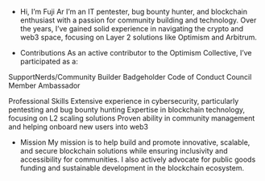 - Hi, I’m Fuji Ar
I’m an IT pentester, bug bounty hunter, and blockchain enthusiast with a passion for community building and technology. Over the years, I’ve gained solid experience in navigating the crypto and web3 space, focusing on Layer 2 solutions like Optimism and Arbitrum.

- Contributions
As an active contributor to the Optimism Collective, I’ve participated as a:

SupportNerds/Community Builder
Badgeholder
Code of Conduct Council Member
Ambassador


Professional Skills
Extensive experience in cybersecurity, particularly pentesting and bug bounty hunting
Expertise in blockchain technology, focusing on L2 scaling solutions
Proven ability in community management and helping onboard new users into web3
- Mission
My mission is to help build and promote innovative, scalable, and secure blockchain solutions while ensuring inclusivity and accessibility for communities. I also actively advocate for public goods funding and sustainable development in the blockchain ecosystem.
